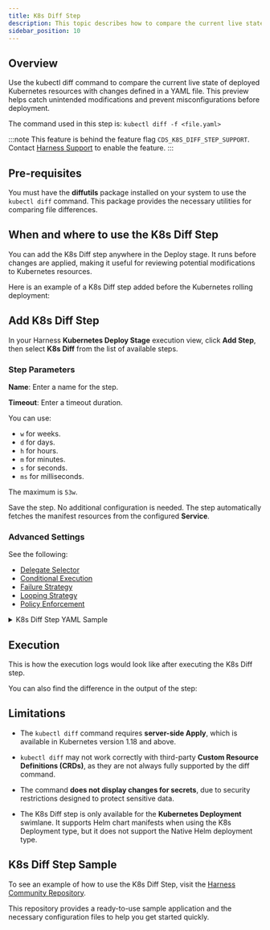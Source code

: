 ```yaml
---
title: K8s Diff Step
description: This topic describes how to compare the current live state deployed Kubernetes resources with the changes defined in a YAML.
sidebar_position: 10
---
```


## Overview

Use the kubectl diff command to compare the current live state of deployed Kubernetes resources with changes defined in a YAML file. This preview helps catch unintended modifications and prevent misconfigurations before deployment.

The command used in this step is: `kubectl diff -f <file.yaml>`

:::note
This feature is behind the feature flag `CDS_K8S_DIFF_STEP_SUPPORT`. Contact [Harness Support](mailto:support@harness.io) to enable the feature.
:::

## Pre-requisites

You must have the **diffutils** package installed on your system to use the `kubectl diff` command. This package provides the necessary utilities for comparing file differences.

## When and where to use the K8s Diff Step

You can add the K8s Diff step anywhere in the Deploy stage. It runs before changes are applied, making it useful for reviewing potential modifications to Kubernetes resources.

Here is an example of a K8s Diff step added before the Kubernetes rolling deployment:

<div align="center">
  <DocImage path={require('./static/k8s-diff-1.png')} width="60%" height="60%" title="Click to view full size image" />
</div>

## Add K8s Diff Step

In your Harness **Kubernetes Deploy Stage** execution view, click **Add Step**, then select **K8s Diff** from the list of available steps.

<div align="center">
  <DocImage path={require('./static/k8s-diff-2.png')} width="50%" height="50%" title="Click to view full size image" />
</div>

### Step Parameters

**Name**: Enter a name for the step.

**Timeout**: Enter a timeout duration.

You can use:

- `w` for weeks.
- `d` for days.
- `h` for hours.
- `m` for minutes.
- `s` for seconds.
- `ms` for milliseconds.

The maximum is `53w`. 

Save the step. No additional configuration is needed. The step automatically fetches the manifest resources from the configured **Service**.

### Advanced Settings

See the following:

* [Delegate Selector](/docs/platform/delegates/manage-delegates/select-delegates-with-selectors)
* [Conditional Execution](/docs/platform/pipelines/step-skip-condition-settings)
* [Failure Strategy](/docs/platform/pipelines/failure-handling/define-a-failure-strategy-on-stages-and-steps)
* [Looping Strategy](/docs/platform/pipelines/looping-strategies/looping-strategies-matrix-repeat-and-parallelism)
* [Policy Enforcement](/docs/platform/governance/policy-as-code/harness-governance-overview)

<details>
<summary>K8s Diff Step YAML Sample</summary>

```yaml
- step:
    type: K8sDiff
    name: K8sDiff
    identifier: K8sDiff
    spec: {}
    timeout: 10m
```
</details>

## Execution

This is how the execution logs would look like after executing the K8s Diff step.

<div align="center">
  <DocImage path={require('./static/k8s-diff-3.png')} width="60%" height="60%" title="Click to view full size image" />
</div>

You can also find the difference in the output of the step:

<div align="center">
  <DocImage path={require('./static/k8s-diff-4.png')} width="60%" height="60%" title="Click to view full size image" />
</div>

## Limitations

- The `kubectl diff` command requires **server-side Apply**, which is available in Kubernetes version 1.18 and above.

- `kubectl diff` may not work correctly with third-party **Custom Resource Definitions (CRDs)**, as they are not always fully supported by the diff command.

- The command **does not display changes for secrets**, due to security restrictions designed to protect sensitive data.

- The K8s Diff step is only available for the **Kubernetes Deployment** swimlane. It supports Helm chart manifests when using the K8s Deployment type, but it does not support the Native Helm deployment type.

## K8s Diff Step Sample

To see an example of how to use the K8s Diff Step, visit the [Harness Community Repository](https://github.com/harness-community/harnesscd-example-apps/tree/master/kubernetes-steps/diff-step).

This repository provides a ready-to-use sample application and the necessary configuration files to help you get started quickly.
